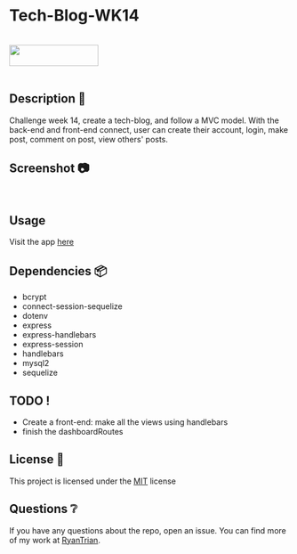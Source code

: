 # Tech-Blog-WK14

<br>
<img width=160, height=38 src="https://img.shields.io/badge/license-MIT-important">
<br>
<br>

## Description 📃

Challenge week 14, create a tech-blog, and follow a MVC model. With the back-end and front-end connect, user can create their account, login, make post, comment on post, view others' posts.

## Screenshot 📷



[![]()]()



[![]()]()

## Usage 

Visit the app [here](https://techblogwk14.herokuapp.com/)

## Dependencies 📦

- bcrypt
- connect-session-sequelize
- dotenv
- express
- express-handlebars
- express-session
- handlebars
- mysql2
- sequelize

## TODO !
- Create a front-end: make all the views using handlebars
- finish the dashboardRoutes


## License 🔑

This project is licensed under the [MIT](LICENSE) license

## Questions ❔

If you have any questions about the repo, open an issue. 
You can find more of my work at [RyanTrian](https://github.com/RyanTrian).